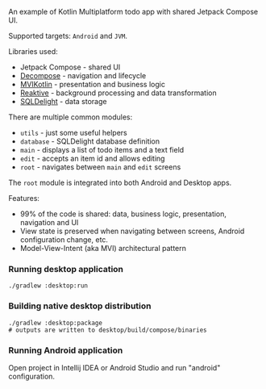 An example of Kotlin Multiplatform todo app with shared Jetpack Compose UI.

Supported targets: `Android` and `JVM`.

Libraries used:
- Jetpack Compose - shared UI
- [Decompose](https://github.com/arkivanov/Decompose) - navigation and lifecycle
- [MVIKotlin](https://github.com/arkivanov/MVIKotlin) - presentation and business logic
- [Reaktive](https://github.com/badoo/Reaktive) - background processing and data transformation
- [SQLDelight](https://github.com/cashapp/sqldelight) - data storage

There are multiple common modules:
- `utils` - just some useful helpers
- `database` - SQLDelight database definition
- `main` - displays a list of todo items and a text field
- `edit` - accepts an item id and allows editing
- `root` - navigates between `main` and `edit` screens

The `root` module is integrated into both Android and Desktop apps.

Features:
- 99% of the code is shared: data, business logic, presentation, navigation and UI
- View state is preserved when navigating between screens, Android configuration change, etc.
- Model-View-Intent (aka MVI) architectural pattern

### Running desktop application
```
./gradlew :desktop:run
```

### Building native desktop distribution
```
./gradlew :desktop:package
# outputs are written to desktop/build/compose/binaries
```

### Running Android application

Open project in Intellij IDEA or Android Studio and run "android" configuration.
